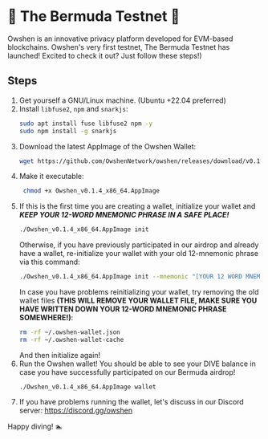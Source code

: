 # 🔺 The Bermuda Testnet 🔺

Owshen is an innovative privacy platform developed for EVM-based blockchains. Owshen's very first testnet, The Bermuda Testnet has launched! Excited to check it out? Just follow these steps!)

## Steps

1. Get yourself a GNU/Linux machine. (Ubuntu +22.04 preferred)
2. Install `libfuse2`, `npm` and `snarkjs`:
    ```bash
    sudo apt install fuse libfuse2 npm -y
    sudo npm install -g snarkjs
    ```
3. Download the latest AppImage of the Owshen Wallet:
    ```bash
    wget https://github.com/OwshenNetwork/owshen/releases/download/v0.1.4/Owshen_v0.1.4_x86_64.AppImage
    ```
4. Make it executable:
   ```bash
    chmod +x Owshen_v0.1.4_x86_64.AppImage
   ```
5. If this is the first time you are creating a wallet, initialize your wallet and ***KEEP YOUR 12-WORD MNEMONIC PHRASE IN A SAFE PLACE!***
    ```bash
    ./Owshen_v0.1.4_x86_64.AppImage init
    ```
    Otherwise, if you have previously participated in our airdrop and already have a wallet, re-initialize your wallet with your old 12-mnemonic phrase via this command:
    ```bash
    ./Owshen_v0.1.4_x86_64.AppImage init --mnemonic "[YOUR 12 WORD MNEMONIC-PHRASE]"
    ```
    In case you have problems reinitializing your wallet, try removing the old wallet files **(THIS WILL REMOVE YOUR WALLET FILE, MAKE SURE YOU HAVE WRITTEN DOWN YOUR 12-WORD MNEMONIC PHRASE SOMEWHERE!)**:
    ```bash
    rm -rf ~/.owshen-wallet.json
    rm -rf ~/.owshen-wallet-cache
    ```
    And then initialize again!
6. Run the Owshen wallet! You should be able to see your DIVE balance in case you have successfully participated on our Bermuda airdrop!
    ```
    ./Owshen_v0.1.4_x86_64.AppImage wallet
    ```
7. If you have problems running the wallet, let's discuss in our Discord server: https://discord.gg/owshen

 
Happy diving! :swimmer: 

